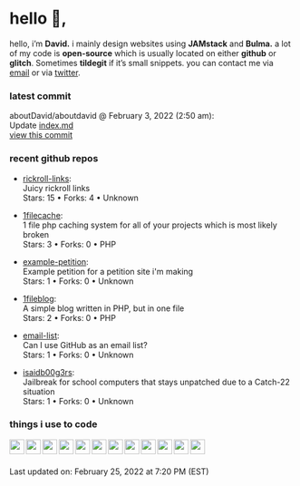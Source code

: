 <h1>hello 👋,</h1>
<p>hello, i’m <b>David.</b> i mainly design websites using <strong>JAMstack</strong> and <strong>Bulma.</strong>
a lot of my code is <strong>open-source</strong> which is usually located on either <strong>github</strong> or <strong>glitch</strong>. Sometimes <strong>tildegit</strong> if it’s small snippets.
you can contact me via <a href="mailto:aboutdavid@pm.me">email</a> or via <a href="https://twitter.com/@UpscaleDavid">twitter</a>.</p>
<h3>latest commit</h3>
<p>aboutDavid/aboutdavid @ February 3, 2022 (2:50 am):<br>
Update <a href="http://index.md">index.md</a><br>
<a href="https://github.com/aboutDavid/aboutdavid/commit/7e696d9478bbd7d2713531246806550a90929a5d">view this commit</a></p>
<h3>recent github repos</h3>
<ul>
<li>
<p><a href="https://github.com/aboutDavid/rickroll-links">rickroll-links</a>:<br>
Juicy rickroll links<br>
Stars: 15 • Forks: 4 • Unknown</p>
</li>
<li>
<p><a href="https://github.com/aboutDavid/1filecache">1filecache</a>:<br>
1 file php caching system for all of your projects which is most likely broken<br>
Stars: 3 • Forks: 0 • PHP</p>
</li>
<li>
<p><a href="https://github.com/aboutDavid/example-petition">example-petition</a>:<br>
Example petition for a petition site i'm making<br>
Stars: 1 • Forks: 0 • Unknown</p>
</li>
<li>
<p><a href="https://github.com/aboutDavid/1fileblog">1fileblog</a>:<br>
A simple blog written in PHP, but in one file<br>
Stars: 2 • Forks: 0 • PHP</p>
</li>
<li>
<p><a href="https://github.com/aboutDavid/email-list">email-list</a>:<br>
Can I use GitHub as an email list?<br>
Stars: 1 • Forks: 0 • Unknown</p>
</li>
<li>
<p><a href="https://github.com/aboutDavid/isaidb00g3rs">isaidb00g3rs</a>:<br>
Jailbreak for school computers that stays unpatched due to a Catch-22 situation<br>
Stars: 1 • Forks: 0 • Unknown</p>
</li>
</ul>
<h3>things i use to code</h3>
<img src="https://cdn.glitch.com/17eaef8d-c248-49b5-81da-45e23cdc0b12%2Ficons8-html-5-48.png?v=1605844408246" align="left" width="26px">
<img src="https://cdn.glitch.com/17eaef8d-c248-49b5-81da-45e23cdc0b12%2Ficons8-css3-48.png?v=1605844427037" align="left" width="26px">
<img src="https://cdn.glitch.com/17eaef8d-c248-49b5-81da-45e23cdc0b12%2Ficons8-javascript-48.png?v=1605844445485" align="left" width="26px">
<img src="https://cdn.glitch.com/17eaef8d-c248-49b5-81da-45e23cdc0b12%2Ficons8-nodejs-48.png?v=1605830531481" align="left" width="26px">
<img src="https://cdn.glitch.com/17eaef8d-c248-49b5-81da-45e23cdc0b12%2Ficons8-php-logo-16.png?v=1605839056865" align="left" width="26px">
<img src="https://cdn.glitch.com/17eaef8d-c248-49b5-81da-45e23cdc0b12%2Ficons8-sass-48.png?v=1605883230100" align="left" width="26px">
<img src="https://cdn.glitch.com/17eaef8d-c248-49b5-81da-45e23cdc0b12%2Ficons8-github-48.png?v=1605883284150" align="left" width="26px">
<img src="https://cdn.glitch.com/17eaef8d-c248-49b5-81da-45e23cdc0b12%2Ficons8-git-48.png?v=1605883264836" align="left" width="26px">
<img src="https://cdn.glitch.com/17eaef8d-c248-49b5-81da-45e23cdc0b12%2Ficons8-gitlab-48.png?v=1605883246676" align="left" width="26px">
<img src="https://cdn.glitch.com/17eaef8d-c248-49b5-81da-45e23cdc0b12%2Ficons8-npm-48.png?v=1605883300587" align="left" width="26px">
<img src="https://cdn.glitch.global/2c4aeca6-bdf6-455e-ac76-4eeb4a408fa4/icons8-visual-studio-code-2019-48.png?v=1643856601617" align="left" width="26px">
<img src="https://cdn.glitch.com/17eaef8d-c248-49b5-81da-45e23cdc0b12%2Ficons8-atom-editor-48.png?v=1605844607826" align="left" width="26px">
<br><br>
<p>Last updated on: February 25, 2022 at 7:20 PM (EST)</p>
